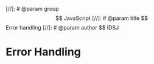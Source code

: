 [//]: # @param group $$ JavaScript
[//]: # @param title $$ Error handling
[//]: # @param author $$ IDSJ

# Error Handling
